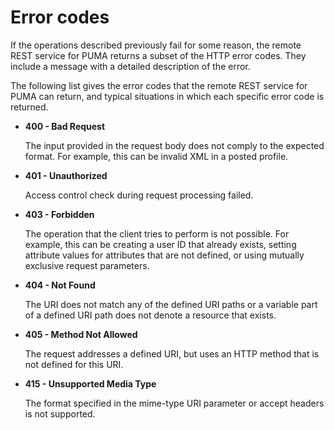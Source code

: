 # Error codes

If the operations described previously fail for some reason, the remote REST service for PUMA returns a subset of the HTTP error codes. They include a message with a detailed description of the error.

The following list gives the error codes that the remote REST service for PUMA can return, and typical situations in which each specific error code is returned.

-   **400 - Bad Request**

    The input provided in the request body does not comply to the expected format. For example, this can be invalid XML in a posted profile.

-   **401 - Unauthorized**

    Access control check during request processing failed.

-   **403 - Forbidden**

    The operation that the client tries to perform is not possible. For example, this can be creating a user ID that already exists, setting attribute values for attributes that are not defined, or using mutually exclusive request parameters.

-   **404 - Not Found**

    The URI does not match any of the defined URI paths or a variable part of a defined URI path does not denote a resource that exists.

-   **405 - Method Not Allowed**

    The request addresses a defined URI, but uses an HTTP method that is not defined for this URI.

-   **415 - Unsupported Media Type**

    The format specified in the mime-type URI parameter or accept headers is not supported.



